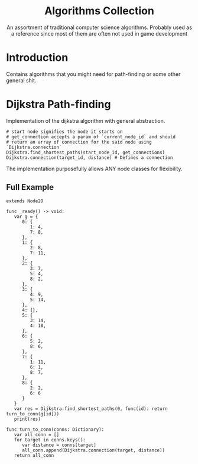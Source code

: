 <p align="center">
    <h1 align="center">Algorithms Collection</h1>
    <p align="center">An assortment of traditional computer science algorithms. Probably used as a reference since most of them are often not used in game development</p>
</p>

# Introduction

Contains algorithms that you might need for path-finding or some other general shit.

# Dijkstra Path-finding

Implementation of the dijkstra algorithm with general abstraction.

```gdscript
# start node signifies the node it starts on
# get_connection accepts a param of `current_node_id` and should
# return an array of connection for the said node using `Dijkstra.connection`
Dijkstra.find_shortest_paths(start_node_id, get_connections)
Dijkstra.connection(target_id, distance) # Defines a connection
```

The implementation purposefully allows ANY node classes for flexibility.

## Full Example

```gdscript
extends Node2D

func _ready() -> void:
   var g = {
      0: {
         1: 4,
         7: 8,
      },
      1: {
         2: 8,
         7: 11,
      },
      2: {
         3: 7,
         5: 4,
         8: 2,
      },
      3: {
         4: 9,
         5: 14,
      },
      4: {},
      5: {
         3: 14,
         4: 10,
      },
      6: {
         5: 2,
         8: 6,
      },
      7: {
         1: 11,
         6: 1,
         8: 7,
      },
      8: {
         2: 2,
         6: 6
      }
   }
   var res = Dijkstra.find_shortest_paths(0, func(id): return turn_to_conn(g[id]))
   print(res)

func turn_to_conn(conns: Dictionary):
   var all_conn = []
   for target in conns.keys():
      var distance = conns[target]
      all_conn.append(Dijkstra.connection(target, distance))
   return all_conn
```

